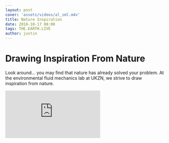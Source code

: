 ```yaml
---
layout: post
cover: 'assets/videos/al_sml.m4v'
title: Nature Inspiration
date: 2018-10-17 08:00
tags: THE.EARTH.LIVE
author: justin
---
```


# Drawing Inspiration From Nature

Look around... you may find that nature has already solved your problem.
At the environmental fluid mechanics lab at UKZN, we strive to draw inspiration from nature. 

<iframe  src="https://www.youtube.com/embed/u0_K7j0bXeo?ecver=1" frameborder="0" allow="autoplay; encrypted-media" allowfullscreen></iframe>
